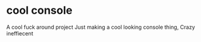 # cool console
A cool fuck around project
Just making a cool looking console thing, Crazy ineffiecent